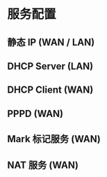 # 服务配置

## 静态 IP (WAN / LAN)

## DHCP Server (LAN)

## DHCP Client (WAN)

## PPPD (WAN)

## Mark 标记服务 (WAN)

## NAT 服务 (WAN)
